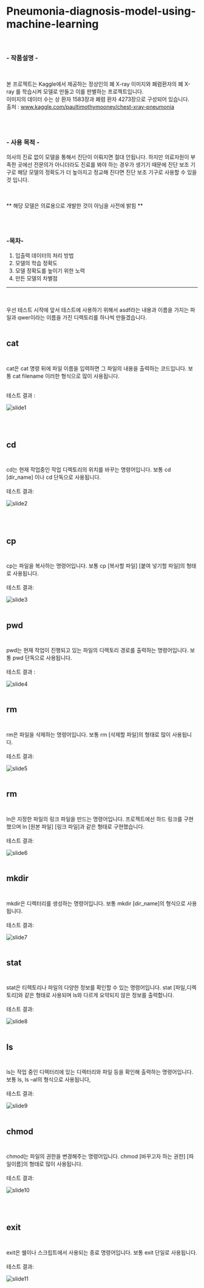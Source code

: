 # Pneumonia-diagnosis-model-using-machine-learning

<br>

### - 작품설명 -

<br>

본 프로젝트는 Kaggle에서 제공하는 정상인의 폐 X-ray 이미지와 폐렴환자의 폐 X-ray 를 학습시켜 모델로 만들고 이를 판별하는 프로젝트입니다.<br>
이미지의 데이터 수는 상 환자 1583장과 폐렴 환자 4273장으로 구성되어 있습니다.<br>
출처 : www.kaggle.com/paultimothymooney/chest-xray-pneumonia

<br><br>
### - 사용 목적 -
의사의 진료 없이 모델을 통해서 진단이 이뤄지면 절대 안됩니다. 하지만 의료자원이 부족한 곳에선 전문의가 아니더라도 진료를 봐야 하는 경우가 생기기 때문에 진단 보조 기구로 해당 모델의 정확도가 더 높아지고 정교해 진다면 진단 보조 기구로 사용할 수 있을 것 입니다.


<br><br>
** 해당 모델은 의료용으로 개발한 것이 아님을 사전에 밝힘 **

<br><br>

  
### -목차-

1. 입출력 데이터의 처리 방법<br>
2. 모델의 학습 정확도<br>
3. 모델 정확도를 높이기 위한 노력<br>
4. 만든 모델의 차별점<br>

<hr>

<br><br>
우선 테스트 시작에 앞서 테스트에 사용하기 위해서 asdf라는 내용과 이름을 가지는 파일과 qwer이라는 이름을 가진 디렉토리를 하나씩 만들겠습니다.
<br><br>

## cat<br><br>
cat은 cat 명령 뒤에 파일 이름을 입력하면 그 파일의 내용을 출력하는 코드입니다.
보통 cat filename 이러한 형식으로 많이 사용됩니다.
<br><br>

테스트 결과 :

![slide1](https://github.com/LeeHyunHo270/ImageSave/blob/main/MiniShell/cat.jpg?raw=true)

<br><br>

## cd<br><br>
cd는 현재 작업중인 작업 디렉토리의 위치를 바꾸는 명령어입니다. 보통 cd [dir_name] 이나 cd 단독으로 사용됩니다.
<br><br>
테스트 결과:

![slide2](https://github.com/LeeHyunHo270/ImageSave/blob/main/MiniShell/cd.jpg?raw=true)

<br><br>

## cp<br><br>
cp는 파일을 복사하는 명령어입니다. 보통 cp [복사할 파일] [붙여 넣기할 파일]의 형태로 사용됩니다.
<br><br>
테스트 결과:

![slide3](https://github.com/LeeHyunHo270/ImageSave/blob/main/MiniShell/cp.jpg?raw=true)
<br><br>

## pwd<br><br>
pwd는 현재 작업이 진행되고 있는 파일의 디렉토리 경로를 출력하는 명령어입니다. 보통 pwd 단독으로 사용됩니다.
<br><br>
테스트 결과 :

![slide4](https://github.com/LeeHyunHo270/ImageSave/blob/main/MiniShell/pwd.jpg?raw=true)
<br><br>

## rm<br><br>
rm은 파일을 삭제하는 명령어입니다. 보통 rm [삭제할 파일]의 형태로 많이 사용됩니다.
<br><br>
테스트 결과:

![slide5](https://github.com/LeeHyunHo270/ImageSave/blob/main/MiniShell/rm.jpg?raw=true)
<br><br>


## rm<br><br>
ln은 지정한 파일의 링크 파일을 만드는 명령어입니다. 프로젝트에선 하드 링크를 구현했으며 ln [원본 파일] [링크 파일]과 같은 형태로 구현했습니다.
<br><br>
테스트 결과:

![slide6](https://github.com/LeeHyunHo270/ImageSave/blob/main/MiniShell/ln.jpg?raw=true)
<br><br>

## mkdir<br><br>
mkdir은 디렉터리를 생성하는 명령어입니다. 보통 mkdir [dir_name]의 형식으로 사용됩니다.
<br><br>
테스트 결과:

![slide7](https://github.com/LeeHyunHo270/ImageSave/blob/main/MiniShell/mkdir.jpg?raw=true)
<br><br>

## stat<br><br>
stat은 티렉토리나 파일의 다양한 정보를 확인할 수 있는 명령어입니다. stat [파일,디렉토리]와 같은 형태로 사용되며 ls와 다르게 요약되지 않은 정보를 출력합니다.
<br><br>
테스트 결과:

![slide8](https://github.com/LeeHyunHo270/ImageSave/blob/main/MiniShell/stat.jpg?raw=true)
<br><br>

## ls<br><br>
ls는 작업 중인 디렉터리에 있는 디렉터리와 파일 등을 확인해 출력하는 명령어입니다. 보통 ls, ls –al의 형식으로 사용됩니다,
<br><br>
테스트 결과:

![slide9](https://github.com/LeeHyunHo270/ImageSave/blob/main/MiniShell/ls.jpg?raw=true)
<br><br>

## chmod<br><br>
chmod는 파일의 권한을 변경해주는 명령어입니다. chmod [바꾸고자 하는 권한] [파일이름]의 형태로 많이 사용됩니다.
<br><br>
테스트 결과:

![slide10](https://github.com/LeeHyunHo270/ImageSave/blob/main/MiniShell/chmod.jpg?raw=true)

<br><br>
## exit<br><br>
exit은 쉘이나 스크립트에서 사용되는 종료 명령어입니다. 보통 exit 단일로 사용됩니다.
<br><br>
테스트 결과:

![slide11](https://github.com/LeeHyunHo270/ImageSave/blob/main/MiniShell/exit.jpg?raw=true)


